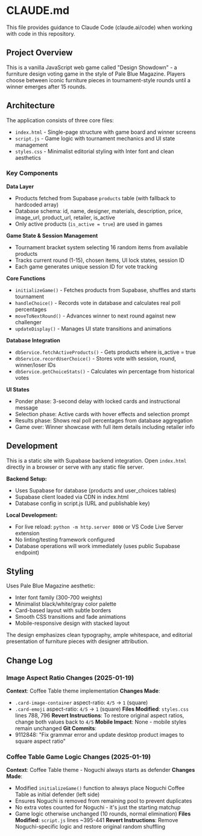 # CLAUDE.md

This file provides guidance to Claude Code (claude.ai/code) when working with code in this repository.

## Project Overview

This is a vanilla JavaScript web game called "Design Showdown" - a furniture design voting game in the style of Pale Blue Magazine. Players choose between iconic furniture pieces in tournament-style rounds until a winner emerges after 15 rounds.

## Architecture

The application consists of three core files:
- `index.html` - Single-page structure with game board and winner screens
- `script.js` - Game logic with tournament mechanics and UI state management
- `styles.css` - Minimalist editorial styling with Inter font and clean aesthetics

### Key Components

**Data Layer**
- Products fetched from Supabase `products` table (with fallback to hardcoded array)
- Database schema: id, name, designer, materials, description, price, image_url, product_url, retailer, is_active
- Only active products (`is_active = true`) are used in games

**Game State & Session Management**
- Tournament bracket system selecting 16 random items from available products
- Tracks current round (1-15), chosen items, UI lock states, session ID
- Each game generates unique session ID for vote tracking

**Core Functions**
- `initializeGame()` - Fetches products from Supabase, shuffles and starts tournament
- `handleChoice()` - Records vote in database and calculates real poll percentages
- `moveToNextRound()` - Advances winner to next round against new challenger
- `updateDisplay()` - Manages UI state transitions and animations

**Database Integration**
- `dbService.fetchActiveProducts()` - Gets products where is_active = true
- `dbService.recordUserChoice()` - Stores vote with session, round, winner/loser IDs
- `dbService.getChoiceStats()` - Calculates win percentage from historical votes

**UI States**
- Ponder phase: 3-second delay with locked cards and instructional message
- Selection phase: Active cards with hover effects and selection prompt
- Results phase: Shows real poll percentages from database aggregation
- Game over: Winner showcase with full item details including retailer info

## Development

This is a static site with Supabase backend integration. Open `index.html` directly in a browser or serve with any static file server.

**Backend Setup:**
- Uses Supabase for database (products and user_choices tables)
- Supabase client loaded via CDN in index.html
- Database config in script.js (URL and publishable key)

**Local Development:**
- For live reload: `python -m http.server 8000` or VS Code Live Server extension
- No linting/testing framework configured
- Database operations will work immediately (uses public Supabase endpoint)

## Styling

Uses Pale Blue Magazine aesthetic:
- Inter font family (300-700 weights)
- Minimalist black/white/gray color palette
- Card-based layout with subtle borders
- Smooth CSS transitions and fade animations
- Mobile-responsive design with stacked layout

The design emphasizes clean typography, ample whitespace, and editorial presentation of furniture pieces with designer attribution.

## Change Log

### Image Aspect Ratio Changes (2025-01-19)
**Context**: Coffee Table theme implementation
**Changes Made**:
- `.card-image-container` aspect-ratio: `4/5` → `1` (square)
- `.card-emoji` aspect-ratio: `4/5` → `1` (square)
**Files Modified**: `styles.css` lines 788, 796
**Revert Instructions**: To restore original aspect ratios, change both values back to `4/5`
**Mobile Impact**: None - mobile styles remain unchanged
**Git Commits**:
- 9112848: "Fix grammar error and update desktop product images to square aspect ratio"

### Coffee Table Game Logic Changes (2025-01-19)
**Context**: Coffee Table theme - Noguchi always starts as defender
**Changes Made**:
- Modified `initializeGame()` function to always place Noguchi Coffee Table as initial defender (left side)
- Ensures Noguchi is removed from remaining pool to prevent duplicates
- No extra votes counted for Noguchi - it's just the starting matchup
- Game logic otherwise unchanged (10 rounds, normal elimination)
**Files Modified**: `script.js` lines ~395-441
**Revert Instructions**: Remove Noguchi-specific logic and restore original random shuffling